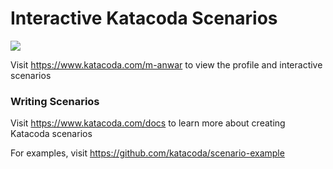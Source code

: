 # Interactive Katacoda Scenarios

[![](http://shields.katacoda.com/katacoda/m-anwar/count.svg)](https://www.katacoda.com/m-anwar "Get your profile on Katacoda.com")

Visit https://www.katacoda.com/m-anwar to view the profile and interactive scenarios

### Writing Scenarios
Visit https://www.katacoda.com/docs to learn more about creating Katacoda scenarios

For examples, visit https://github.com/katacoda/scenario-example
